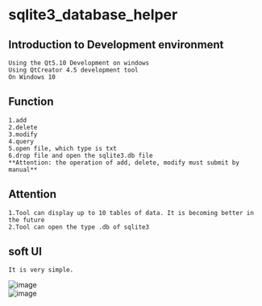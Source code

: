 # sqlite3_database_helper

   
  
## Introduction to Development environment

	Using the Qt5.10 Development on windows  
	Using QtCreator 4.5 development tool  
	On Windows 10
	
## Function

	1.add  
	2.delete  
	3.modify  
	4.query  
	5.open file, which type is txt  
	6.drop file and open the sqlite3.db file  
	**Attention: the operation of add, delete, modify must submit by manual**
	
## Attention

	1.Tool can display up to 10 tables of data. It is becoming better in the future
	2.Tool can open the type .db of sqlite3
	
	
## soft UI 

	It is very simple.  
	
![image](https://github.com/mohistH/sqlite3_database_helper/blob/master/soft_ui/ui1.png)  
![image](https://github.com/mohistH/sqlite3_database_helper/blob/master/soft_ui/ui2.png)
	
	
  
 
